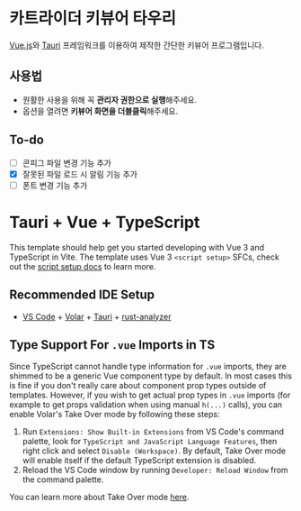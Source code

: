 # 카트라이더 키뷰어 타우리

[](https://github.com/user-attachments/assets/0b9bfc86-9a03-41df-8c6c-6207d2b2ad53)

[Vue.js](https://vuejs.org/)와 [Tauri](https://tauri.app/) 프레임워크를 이용하여 제작한 간단한 키뷰어 프로그램입니다.

## 사용법

- 원활한 사용을 위해 꼭 **관리자 권한으로 실행**해주세요.
- 옵션을 열려면 **키뷰어 화면을 더블클릭**해주세요.

## To-do

- [ ] 콘피그 파일 변경 기능 추가
- [x] 잘못된 파일 로드 시 알림 기능 추가
- [ ] 폰트 변경 기능 추가

# Tauri + Vue + TypeScript

This template should help get you started developing with Vue 3 and TypeScript in Vite. The template uses Vue 3 `<script setup>` SFCs, check out the [script setup docs](https://v3.vuejs.org/api/sfc-script-setup.html#sfc-script-setup) to learn more.

## Recommended IDE Setup

- [VS Code](https://code.visualstudio.com/) + [Volar](https://marketplace.visualstudio.com/items?itemName=Vue.volar) + [Tauri](https://marketplace.visualstudio.com/items?itemName=tauri-apps.tauri-vscode) + [rust-analyzer](https://marketplace.visualstudio.com/items?itemName=rust-lang.rust-analyzer)

## Type Support For `.vue` Imports in TS

Since TypeScript cannot handle type information for `.vue` imports, they are shimmed to be a generic Vue component type by default. In most cases this is fine if you don't really care about component prop types outside of templates. However, if you wish to get actual prop types in `.vue` imports (for example to get props validation when using manual `h(...)` calls), you can enable Volar's Take Over mode by following these steps:

1. Run `Extensions: Show Built-in Extensions` from VS Code's command palette, look for `TypeScript and JavaScript Language Features`, then right click and select `Disable (Workspace)`. By default, Take Over mode will enable itself if the default TypeScript extension is disabled.
2. Reload the VS Code window by running `Developer: Reload Window` from the command palette.

You can learn more about Take Over mode [here](https://github.com/johnsoncodehk/volar/discussions/471).
